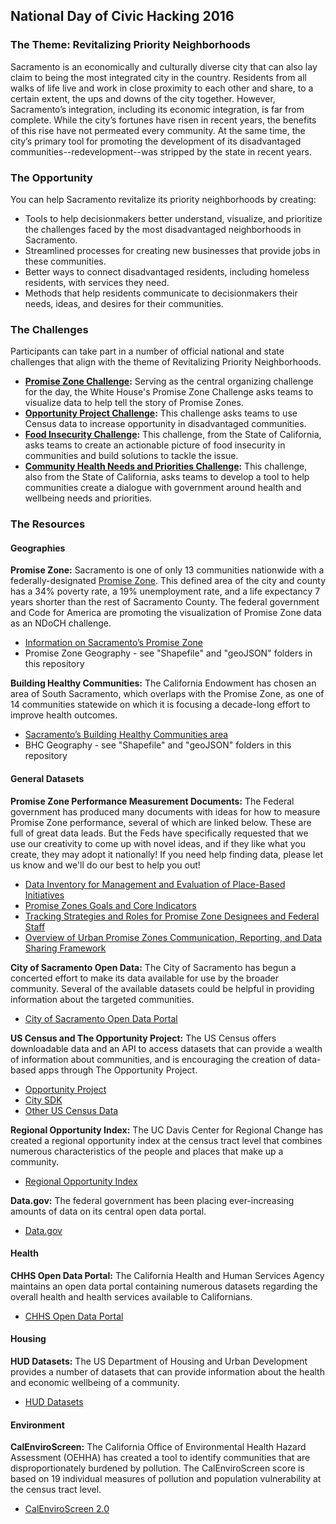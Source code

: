 ## National Day of Civic Hacking 2016

### The Theme: Revitalizing Priority Neighborhoods

Sacramento is an economically and culturally diverse city that can also lay claim to being the most integrated city in the country. Residents from all walks of life live and work in close proximity to each other and share, to a certain extent, the ups and downs of the city together. However, Sacramento’s integration, including its economic integration, is far from complete. While the city’s fortunes have risen in recent years, the benefits of this rise have not permeated every community. At the same time, the city’s primary tool for promoting the development of its disadvantaged communities--redevelopment--was stripped by the state in recent years.

### The Opportunity

You can help Sacramento revitalize its priority neighborhoods by creating:
* Tools to help decisionmakers better understand, visualize, and prioritize the challenges faced by the most disadvantaged neighborhoods in Sacramento.
* Streamlined processes for creating new businesses that provide jobs in these communities.
* Better ways to connect disadvantaged residents, including homeless residents, with services they need.
* Methods that help residents communicate to decisionmakers their needs, ideas, and desires for their communities.

### The Challenges
Participants can take part in a number of official national and state challenges that align with the theme of Revitalizing Priority Neighborhoods.
* **[Promise Zone Challenge](https://www.codeforamerica.org/events/national-day-2016/challenge-promise-zone-data):** Serving as the central organizing challenge for the day, the White House's Promise Zone Challenge asks teams to visualize data to help tell the story of Promise Zones.
* **[Opportunity Project Challenge](https://www.codeforamerica.org/events/national-day-2016/challenge-the-opportunity-project):** This challenge asks teams to use Census data to increase opportunity in disadvantaged communities.
* **[Food Insecurity Challenge](https://github.com/code4sac/ndoch-2016/blob/master/FoodInsecurity.md):** This challenge, from the State of California, asks teams to create an actionable picture of food insecurity in communities and build solutions to tackle the issue.
* **[Community Health Needs and Priorities Challenge](https://github.com/code4sac/ndoch-2016/blob/master/CommunityHealthNeeds.md):** This challenge, also from the State of California, asks teams to develop a tool to help communities create a dialogue with government around health and wellbeing needs and priorities.

### The Resources

#### Geographies

**Promise Zone:** Sacramento is one of only 13 communities nationwide with a federally-designated [Promise Zone](https://www.hudexchange.info/programs/promise-zones/promise-zones-overview/). This defined area of the city and county has a 34% poverty rate, a 19% unemployment rate, and a life expectancy 7 years shorter than the rest of Sacramento County. The federal government and Code for America are promoting the visualization of Promise Zone data as an NDoCH challenge.
* [Information on Sacramento’s Promise Zone](http://www.shra.org/SacramentoPromiseZone.aspx)
* Promise Zone Geography - see "Shapefile" and "geoJSON" folders in this repository

**Building Healthy Communities:** The California Endowment has chosen an area of South Sacramento, which overlaps with the Promise Zone, as one of 14 communities statewide on which it is focusing a decade-long effort to improve health outcomes.
* [Sacramento’s Building Healthy Communities area](http://www.calendow.org/places/sacramento/)
* BHC Geography - see "Shapefile" and "geoJSON" folders in this repository

#### General Datasets

**Promise Zone Performance Measurement Documents:** The Federal government has produced many documents with ideas for how to measure Promise Zone performance, several of which are linked below. These are full of great data leads. But the Feds have specifically requested that we use our creativity to come up with novel ideas, and if they like what you create, they may adopt it nationally! If you need help finding data, please let us know and we'll do our best to help you out!
  - [Data Inventory for Management and Evaluation of Place-Based Initiatives](https://drive.google.com/open?id=0B6nO657DWOx0WF8yUzIxblRaX3k2UEFLUzN2M2dMbWxxY3RB)
  - [Promise Zones Goals and Core Indicators](https://drive.google.com/open?id=0B6nO657DWOx0YS1BQlZrWnA0Q0c0dGFhX0xSVnhJVkQ0azlZ)
  - [Tracking Strategies and Roles for Promise Zone Designees and Federal Staff](https://drive.google.com/open?id=0B6nO657DWOx0R19rYWp2WkNjQ3VVZ3BYTTYybkxmdjhjRVVz)
  - [Overview of Urban Promise Zones Communication, Reporting, and Data Sharing Framework](https://drive.google.com/open?id=0B6nO657DWOx0RVlYRkpKYVBPWG1oZHRZYVJfTmJKNTFhLUVz)

**City of Sacramento Open Data:** The City of Sacramento has begun a concerted effort to make its data available for use by the broader community. Several of the available datasets could be helpful in providing information about the targeted communities.
* [City of Sacramento Open Data Portal](http://data.cityofsacramento.org/)

**US Census and The Opportunity Project:** The US Census offers downloadable data and an API to access datasets that can provide a wealth of information about communities, and is encouraging the creation of data-based apps through The Opportunity Project.
* [Opportunity Project](http://opportunity.census.gov/)
* [City SDK](http://uscensusbureau.github.io/citysdk/)
* [Other US Census Data](http://www.census.gov/data.html)

**Regional Opportunity Index:** The UC Davis Center for Regional Change has created a regional opportunity index at the census tract level that combines numerous characteristics of the people and places that make up a community.
* [Regional Opportunity Index](http://interact.regionalchange.ucdavis.edu/roi/)

**Data.gov:** The federal government has been placing ever-increasing amounts of data on its central open data portal.
* [Data.gov](https://www.data.gov/)

#### Health

**CHHS Open Data Portal:** The California Health and Human Services Agency maintains an open data portal containing numerous datasets regarding the overall health and health services available to Californians.
* [CHHS Open Data Portal](https://chhs.data.ca.gov/)

#### Housing

**HUD Datasets:** The US Department of Housing and Urban Development provides a number of datasets that can provide information about the health and economic wellbeing of a community.
* [HUD Datasets](https://www.huduser.gov/portal/pdrdatas_landing.html)

#### Environment

**CalEnviroScreen:** The California Office of Environmental Health Hazard Assessment (OEHHA) has created a tool to identify communities that are disproportionately burdened by pollution. The CalEnviroScreen score is based on 19 individual measures of pollution and population vulnerability at the census tract level.
* [CalEnviroScreen 2.0](http://oehha.ca.gov/calenviroscreen/report/calenviroscreen-version-20)
